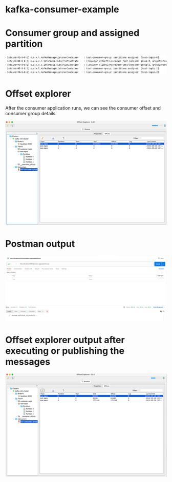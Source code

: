 # kafka-consumer-example

# Consumer group and assigned partition
![img.png](img.png)

# Offset explorer 
After the consumer application runs, we can see the consumer offset and consumer group details

![img_1.png](img_1.png)

# Postman output
![img_2.png](img_2.png)

# Offset explorer output after executing or publishing the messages
![img_3.png](img_3.png)